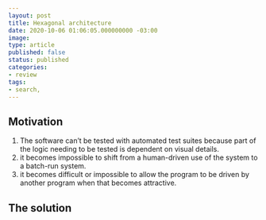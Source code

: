 ```yaml
---
layout: post
title: Hexagonal architecture
date: 2020-10-06 01:06:05.000000000 -03:00
image: 
type: article
published: false
status: published
categories:
- review
tags:
- search,
---
```


## Motivation

1. The software can’t be tested with automated test suites because part of the logic needing to be tested is dependent on visual details.
2. it becomes impossible to shift from a human-driven use of the system to a batch-run system.
3. it becomes difficult or impossible to allow the program to be driven by another program when that becomes attractive.

## The solution


